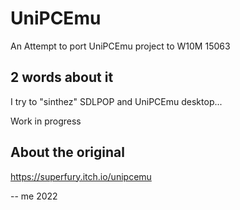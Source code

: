 # UniPCEmu

An Attempt to port UniPCEmu project to W10M 15063 

## 2 words about it

I try to "sinthez" SDLPOP and UniPCEmu desktop...

Work in progress


## About the original
https://superfury.itch.io/unipcemu

-- me 2022
